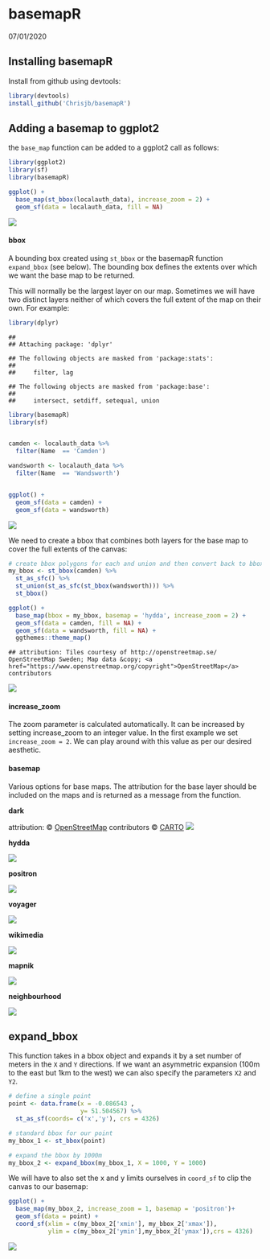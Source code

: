 basemapR
================
07/01/2020

## Installing basemapR

Install from github using devtools:

``` r
library(devtools)
install_github('Chrisjb/basemapR')
```

## Adding a basemap to ggplot2

the `base_map` function can be added to a ggplot2 call as follows:

``` r
library(ggplot2)
library(sf)
library(basemapR)

ggplot() +
  base_map(st_bbox(localauth_data), increase_zoom = 2) +
  geom_sf(data = localauth_data, fill = NA)
```

![](readme_files/figure-gfm/basemap_ggplot-1.png)<!-- -->

#### bbox

A bounding box created using `st_bbox` or the basemapR function
`expand_bbox` (see below). The bounding box defines the extents over
which we want the base map to be returned.

This will normally be the largest layer on our map. Sometimes we will
have two distinct layers neither of which covers the full extent of the
map on their own. For example:

``` r
library(dplyr)
```

    ## 
    ## Attaching package: 'dplyr'

    ## The following objects are masked from 'package:stats':
    ## 
    ##     filter, lag

    ## The following objects are masked from 'package:base':
    ## 
    ##     intersect, setdiff, setequal, union

``` r
library(basemapR)
library(sf)


camden <- localauth_data %>% 
  filter(Name  == 'Camden')

wandsworth <- localauth_data %>% 
  filter(Name  == 'Wandsworth')


ggplot() +
  geom_sf(data = camden) +
  geom_sf(data = wandsworth)
```

![](readme_files/figure-gfm/unnamed-chunk-1-1.png)<!-- -->

We need to create a bbox that combines both layers for the base map to
cover the full extents of the
canvas:

``` r
# create bbox polygons for each and union and then convert back to bbox object
my_bbox <- st_bbox(camden) %>%
  st_as_sfc() %>%
  st_union(st_as_sfc(st_bbox(wandsworth))) %>%
  st_bbox()
```

``` r
ggplot() +
  base_map(bbox = my_bbox, basemap = 'hydda', increase_zoom = 2) +
  geom_sf(data = camden, fill = NA) +
  geom_sf(data = wandsworth, fill = NA) +
  ggthemes::theme_map()
```

    ## attribution: Tiles courtesy of http://openstreetmap.se/ OpenStreetMap Sweden; Map data &copy; <a href="https://www.openstreetmap.org/copyright">OpenStreetMap</a> contributors

![](readme_files/figure-gfm/unnamed-chunk-3-1.png)<!-- -->

#### increase\_zoom

The zoom parameter is calculated automatically. It can be increased by
setting increase\_zoom to an integer value. In the first example we set
`increase_zoom = 2`. We can play around with this value as per our
desired aesthetic.

#### basemap

Various options for base maps. The attribution for the base layer should
be included on the maps and is returned as a message from the function.

**dark**

attribution: ©
<a href="https://www.openstreetmap.org/copyright">OpenStreetMap</a>
contributors © <a href="https://carto.com/attributions">CARTO</a>
![](readme_files/figure-gfm/unnamed-chunk-4-1.png)<!-- -->

**hydda**

![](readme_files/figure-gfm/unnamed-chunk-5-1.png)<!-- -->

**positron**

![](readme_files/figure-gfm/unnamed-chunk-6-1.png)<!-- -->

**voyager**

![](readme_files/figure-gfm/unnamed-chunk-7-1.png)<!-- -->

**wikimedia**

![](readme_files/figure-gfm/unnamed-chunk-8-1.png)<!-- -->

**mapnik**

![](readme_files/figure-gfm/unnamed-chunk-9-1.png)<!-- -->

**neighbourhood**

![](readme_files/figure-gfm/unnamed-chunk-10-1.png)<!-- -->

## expand\_bbox

This function takes in a bbox object and expands it by a set number of
meters in the `X` and `Y` directions. If we want an asymmetric expansion
(100m to the east but 1km to the west) we can also specify the
parameters `X2` and `Y2`.

``` r
# define a single point
point <- data.frame(x = -0.086543 ,
                    y= 51.504567) %>%
  st_as_sf(coords= c('x','y'), crs = 4326)

# standard bbox for our point
my_bbox_1 <- st_bbox(point)

# expand the bbox by 1000m
my_bbox_2 <- expand_bbox(my_bbox_1, X = 1000, Y = 1000)
```

We will have to also set the x and y limits ourselves in `coord_sf` to
clip the canvas to our basemap:

``` r
ggplot() + 
  base_map(my_bbox_2, increase_zoom = 1, basemap = 'positron')+
  geom_sf(data = point) +
  coord_sf(xlim = c(my_bbox_2['xmin'], my_bbox_2['xmax']),
           ylim = c(my_bbox_2['ymin'],my_bbox_2['ymax']),crs = 4326)
```

![](readme_files/figure-gfm/unnamed-chunk-12-1.png)<!-- -->
